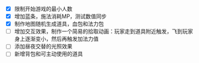 
- [x] 限制开始游戏的最小人数
- [x] 增加蓝条，施法消耗MP，测试数值同步
- [x] 制作地图随机生成道具，血包和法力包
- [ ] 增加交互效果，制作一个简易的拾取动画：玩家走到道具附近触发，飞到玩家身上逐渐变小，然后再触发加法力值
- [ ] 添加昼夜交替的光照效果
- [ ] 新增背包和可主动使用的道具